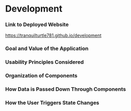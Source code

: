 # Development

### Link to Deployed Website
https://tranquilturtle781.github.io/development

### Goal and Value of the Application

### Usability Principles Considered

### Organization of Components

### How Data is Passed Down Through Components

### How the User Triggers State Changes

